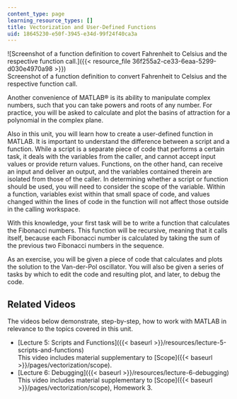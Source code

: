 ```yaml
---
content_type: page
learning_resource_types: []
title: Vectorization and User-Defined Functions
uid: 18645230-e50f-3945-e34d-99f24f40ca3a
---
```


![Screenshot of a function definition to covert Fahrenheit to Celsius and the respective function call.]({{< resource_file 36f255a2-ce33-6eaa-5299-d030e4970a98 >}})  
Screenshot of a function definition to convert Fahrenheit to Celsius and the respective function call.

Another convenience of MATLAB® is its ability to manipulate complex numbers, such that you can take powers and roots of any number. For practice, you will be asked to calculate and plot the basins of attraction for a polynomial in the complex plane.

Also in this unit, you will learn how to create a user-defined function in MATLAB. It is important to understand the difference between a script and a function. While a script is a separate piece of code that performs a certain task, it deals with the variables from the caller, and cannot accept input values or provide return values. Functions, on the other hand, can receive an input and deliver an output, and the variables contained therein are isolated from those of the caller. In determining whether a script or function should be used, you will need to consider the scope of the variable. Within a function, variables exist within that small space of code, and values changed within the lines of code in the function will not affect those outside in the calling workspace.

With this knowledge, your first task will be to write a function that calculates the Fibonacci numbers. This function will be recursive, meaning that it calls itself, because each Fibonacci number is calculated by taking the sum of the previous two Fibonacci numbers in the sequence.

As an exercise, you will be given a piece of code that calculates and plots the solution to the Van-der-Pol oscillator. You will also be given a series of tasks by which to edit the code and resulting plot, and later, to debug the code.

Related Videos
--------------

The videos below demonstrate, step-by-step, how to work with MATLAB in relevance to the topics covered in this unit.

*   [Lecture 5: Scripts and Functions]({{< baseurl >}}/resources/lecture-5-scripts-and-functions)  
    This video includes material supplementary to [Scope]({{< baseurl >}}/pages/vectorization/scope).
*   [Lecture 6: Debugging]({{< baseurl >}}/resources/lecture-6-debugging)  
    This video includes material supplementary to [Scope]({{< baseurl >}}/pages/vectorization/scope), Homework 3.